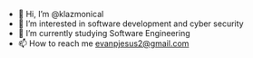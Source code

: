 - 👋 Hi, I’m @klazmonical
- 👀 I’m interested in software development and cyber security
- 🌱 I’m currently studying Software Engineering
- 📫 How to reach me evanpjesus2@gmail.com

<!---
klazmonical/klazmonical is a ✨ special ✨ repository because its `README.md` (this file) appears on your GitHub profile.
You can click the Preview link to take a look at your changes.
--->

